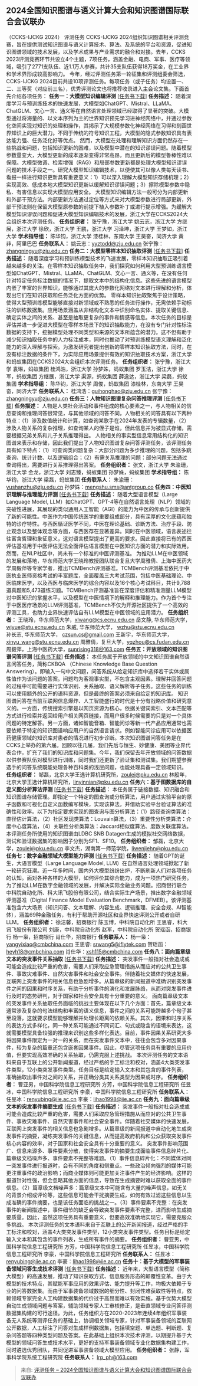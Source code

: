  			 					
 						
 									 
## 2024全国知识图谱与语义计算大会和知识图谱国际联合会议联办
（CCKS-IJCKG 2024）
评测任务
CCKS-IJCKG 2024组织知识图谱相关评测竞赛，旨在提供测试知识图谱与语义计算技术、算法、及系统的平台和资源，促进知识图谱领域的技术发展，以及学术成果与产业需求的融合和对接。去年，CCKS 2023评测竞赛环节共设立4个主题，7项任务，涵盖金融、电商、军事、医疗等领域，吸引了2771支队伍、近1.1万人参赛，共计35支队伍获得18万奖金，在工业界和学术界形成较高影响力。
今年，经过评测任务第一轮征集和评测组委会筛选，CCKS-IJCKG 2024目前共设10项评测任务。每项任务（或子任务）均设置一、二、三等奖（对应前三名），优秀评测论文也将推荐收录进入主会论文集。下面首先介绍各项任务：
**任务一：大模型知识编辑评测** [[任务书下载](http://sigkg.cn/ccks-ijckg2024/wp-content/uploads/2024/05/%E4%BB%BB%E5%8A%A1%E4%B8%80%EF%BC%9A%E5%A4%A7%E6%A8%A1%E5%9E%8B%E7%9F%A5%E8%AF%86%E7%BC%96%E8%BE%91%E8%AF%84%E6%B5%8B.docx)]
**任务描述：**
随着深度学习与预训练技术的快速发展，大模型如ChatGPT、Mistral、LLaMA、ChatGLM、文心一言、通义等在自然语言处理领域已经取得了显著的突破。大模型通过将海量的、以文本序列为主的世界知识预先学习进神经网络中，并通过参数化空间实现对知识的处理和操作，其揭示了大规模参数化神经网络在习得和刻画世界知识上的巨大潜力。不同于传统的符号知识工程，大模型的隐式参数知识具有表达能力强、任务泛化好等优点。
然而，大模型在处理和理解知识方面仍然存在一些挑战和问题，包括知识更新的困难，以及模型中潜在的知识谬误问题。随着模型参数量变大，大模型更新的成本逐渐变得非常高昂，而且更新后的模型鲁棒性难以保障。大模型微调、检索增强（RAG）和局部参数更新都是处理大模型知识谬误问题的技术手段之一。研究大模型知识编辑技术，以便使其可以像人类每天读书、看报一样进行知识更新具有重要意义：1）可以深入理解大模型知识存储机理；2）实现高效、低成本地大模型知识更新以缓解知识谬误问题；3）擦除模型参数中隐私、有害信息以实现大模型应用安全。 大模型知识编辑方法一般可分为内部更新和外部干预方法。内部更新方法通过定位等方式来对大模型参数进行局部更新，外部干预法则在保留大模型原参数的前提下植入参数补丁或进行提示增强。为缓解大模型知识谬误问题和促进大模型知识编辑技术的发展，浙江大学在CCKS2024大会组织本次评测任务。
**任务组织者：**
张宁豫，浙江大学
姚云志，浙江大学
方继展，浙江大学
徐欣，浙江大学
王鹏，浙江大学
习泽坤，浙江大学
王梦如，浙江大学
**学术指导组：**
陈华钧，浙江大学
漆桂林，东南大学
王昊奋，同济大学
黄非，阿里巴巴
**任务联系人：**
姚云志：yyztodd@zju.edu.cn
张宁豫：zhangningyu@zju.edu.cn
**任务二：大模型零样本知识抽取评测** [[任务书下载](http://sigkg.cn/ccks-ijckg2024/wp-content/uploads/2024/05/%E4%BB%BB%E5%8A%A1%E4%BA%8C%EF%BC%9A%E5%A4%A7%E6%A8%A1%E5%9E%8B%E9%9B%B6%E6%A0%B7%E6%9C%AC%E7%9F%A5%E8%AF%86%E6%8A%BD%E5%8F%96%E8%AF%84%E6%B5%8B.docx)]
**任务描述：**
随着深度学习和预训练模型技术的飞速发展，零样本知识抽取正吸引着越来越多的关注。在零样本知识抽取任务中，我们探究如何利用大型预训练语言模型如ChatGPT、Mistral、LLaMA、ChatGLM、文心一言、通义等，在没有任何针对特定任务标注数据的情况下，提取文本中的结构化信息。这些先进的语言模型内嵌了丰富的世界知识，能够通过其庞大的参数化网络对文本进行理解和分析，体现出它们在知识获取和任务泛化方面的优势。
零样本知识抽取聚焦于设计策略，使得大型预训练模型能够直接对新领域或不熟悉的任务进行操作，无需依赖手动标注的训练数据集。应用场景涵盖从非结构化文本中识别命名实体、提取关键信息、确定实体之间的关系、甚至是抽取更复杂的事件和情感等信息。本次任务的目标是评估并进一步促进大模型在零样本场景下的知识抽取能力，在没有专门针对性标注数据的支持下，挖掘模型处理不同类型和来源的文本所蕴含的潜力。这不但有助于减少知识抽取任务中的人力标注成本，同时也推动了对预训练模型语义理解和泛化能力的深入理解与探索。为激发研究者提出创新的零样本知识抽取方法，同时，在没有标注数据的条件下，为实际应用场景提供有效的知识抽取技术方案，浙江大学和蚂蚁集团在CCKS2024大会组织本次评测任务。
**任务组织者：**
张宁豫，浙江大学
袁琳，蚂蚁集团
桂鸿浩，浙江大学
孙梦姝，蚂蚁集团
罗玉洁，浙江大学
徐军，蚂蚁集团
方继展，浙江大学
渠源，蚂蚁集团
薛逸达，浙江大学
梁磊，蚂蚁集团
**学术指导组：**
陈华钧，浙江大学
周俊，蚂蚁集团
漆桂林，东南大学
王昊奋，同济大学
**任务联系人：**
桂鸿浩：guihonghao@zju.edu.cn 
张宁豫：zhangningyu@zju.edu.cn
**任务三：人物知识图谱复杂问答推理评测** [[任务书下载](http://sigkg.cn/ccks-ijckg2024/wp-content/uploads/2024/05/%E4%BB%BB%E5%8A%A1%E4%B8%89%EF%BC%9A%E4%BA%BA%E7%89%A9%E7%9F%A5%E8%AF%86%E5%9B%BE%E8%B0%B1%E5%A4%8D%E6%9D%82%E9%97%AE%E7%AD%94%E6%8E%A8%E7%90%86%E8%AF%84%E6%B5%8B.docx)]
**任务描述：**
人物是人类社会活动和事件组成的核心要素之一，与人物相关的信息查询和推理问答很常见，与其他领域的问答不同，人物相关的问答具有以下两种特点：（1）涉及数值统计和计算，如查询某歌手在2024年发表的专辑数量，（2）涉及人物关系的复杂推理，如查询某人的侄子是谁，但此信息并为被显式存储，需要根据兄弟关系和儿子关系推理得出。
人物相关的事实型信息常用结构化的知识图谱来表示和存储，因此我们提出了人物知识图谱复杂问答评测任务，该评测任务具有如下特点：（1）可查询类问题复杂：大部分问题为多步推理的问题，包括多跳查询、统计计数、以及逻辑组合；（2）有需关系推理的问题：部分问题无法通过查询得出，需要进行关系推理得出答案。
**任务组织者：**
张文，浙江大学
朱渝珊，浙江大学
金龙，浙江大学
刘志臻，蚂蚁集团
孙梦姝，蚂蚁集团
**学术指导组：**
陈华钧，浙江大学
梁磊，蚂蚁集团
**任务联系人：**
朱渝珊： yushanzhu@zju.edu.cn 
孙梦姝：mengshu.sms@antgroup.co
**任务四：中医知识理解与推理能力评测** [[任务书下载](http://sigkg.cn/ccks-ijckg2024/wp-content/uploads/2024/05/%E4%BB%BB%E5%8A%A1%E5%9B%9B%EF%BC%9A%E4%B8%AD%E5%8C%BB%E7%9F%A5%E8%AF%86%E7%90%86%E8%A7%A3%E4%B8%8E%E6%8E%A8%E7%90%86%E8%83%BD%E5%8A%9B%E8%AF%84%E6%B5%8B.docx)]
**任务描述：**
随着大型语言模型（Large Language Model, LLM）如ChatGPT、GPT-4等在自然语言处理（NLP）领域的突破性进展，其展现的类似通用人工智能（AGI）的能力为中医的传承与创新提供了新的可能性。中医作为中国传统医学的重要组成部分，具有深厚的文化底蕴和独特的诊疗特性。与西医循证医学不同，中医在理论基础、诊断方法、治疗手段、防止观念以及整体观念等方面，与西医存在显著差异。同时在中医领域，语言表述往往富含哲理和象征意义，这对语言模型提出了更高的要求。因此直接将已有的西医评估基准用于中医评估无法全面评估语言模型在中医知识方面的潜力和实际效用。然而，在NLP社区中，尚未有一个标准的中医评测基准。
为推动LLM在中医领域的发展和落地，华东师范大学王晓玲教授团队联合复旦大学周雅倩、上海中医药大学周毅萍等专家学者，推出TCMBench评测基准。TCMBench评测基准依托于中医执业医师资格考试的丰富题库，全面覆盖三大考试范围，包括中医基础理论、中医临床医学，以及西医与临床医学的综合内容以及16个核心考试科目，共计9,788道真题和5,473道练习题。TCMBench评测基准旨在深度评估和精准测量LLM模型对中医知识的掌握水平，以及模型在中医情境下的解释和推理能力。作为首个专注于中医医疗场景的LLM评测基准，TCMBench不仅为开源社区提供了一个高效的评测工具，也助力业界快速评估自有LLM模型在中医领域的应用潜力。
**任务组织者：**
王晓玲，华东师范大学，xlwang@cs.ecnu.edu.cn
岳文静, 华东师范大学， wjyue@stu.ecnu.edu.cn
朱威, 华东师范大学， wzhu@stu.ecnu.edu.cn   
孙长志, 华东师范大学， czsun.cs@gmail.com
王新宇，华东师范大学，xinyu_wang@stu.ecnu.edu.cn
周雅倩，复旦大学，yqzhou@cs.fudan.edu.cn  
周毅萍，上海中医药大学，sunrising318@163.com
**任务五：开放领域的知识图谱问答评测** [[任务书下载](http://sigkg.cn/ccks-ijckg2024/wp-content/uploads/2024/05/%E4%BB%BB%E5%8A%A1%E4%BA%94%EF%BC%9A%E5%BC%80%E6%94%BE%E9%A2%86%E5%9F%9F%E7%9F%A5%E8%AF%86%E5%9B%BE%E8%B0%B1%E9%97%AE%E7%AD%94%E8%AF%84%E6%B5%8B.docx)]
**任务描述：**
本任务属于开放领域的中文知识图谱自然语言问答任务，简称CKBQA （Chinese Knowledge Base Question Answering）。即输入一句中文问题，问答系统从给定知识库中选择若干实体或属性值作为该问题的答案。问题均为客观事实型，不包含主观因素。理解并回答问题的过程中可能需要进行实体识别、关系抽取、语义解析等子任务。这些任务的训练可以使用额外的公开的语料资源，但是最终的答案必须来自给定的知识库。
知识图谱问答在当前互联网信息爆炸、人工智能盛行的时代是十分有战略价值和研究意义的。一方面，传统搜索引擎是以网页资源为核心，依据关键词索引、文本匹配等方式进行检索并返回给用户相关网页链接，而用户很多时候需要的只是对一个具体问题的特定解答。另一方面，诸如智能音箱、智能问诊等新一代产品应用通常也需要依赖于特定的知识图谱响应用户的自然语言请求。例如智能问诊应用可以依据医药健康领域的知识库对患者的情况进行初步诊断。本次知识图谱问答任务是在CCKS上举办的第六届。回顾以往几届，我们先后与恒生、妙健康、美团等业界代表合作，扩充了我们的知识库和问题集。今年，我们保留去年开放领域的问答数据以供参赛队伍对模型进行训练，同时我们还更新了验证集和测试集。我们期望参赛选手的问答系统既能处理各种百科类的浅层问题，也能处理具备一定领域知识。
**任务组织者：**
邹磊，北京大学王选计算机研究所，zoulei@pku.edu.cn
林殷年，北京大学王选计算机研究所，linyinnian@pku.edu.cn
**任务六：基于图数据库的自定义图分析算法评测** [[任务书下载](http://sigkg.cn/ccks-ijckg2024/wp-content/uploads/2024/05/%E4%BB%BB%E5%8A%A1%E5%85%AD%EF%BC%9A%E5%9F%BA%E4%BA%8E%E5%9B%BE%E6%95%B0%E6%8D%AE%E5%BA%93%E7%9A%84%E8%87%AA%E5%AE%9A%E4%B9%89%E5%9B%BE%E5%88%86%E6%9E%90%E7%AE%97%E6%B3%95%E8%AF%84%E6%B5%8B.docx)]
**任务描述：**
本任务属于链接数据、知识融合和知识图谱存储管理。即指定一个特定的图查询或分析算法，用户通过实验平台的原子函数和可视化自定义函数编写模块，实现该算法，并借助实验平台验证算法的准确性和效率。以下为指定要求实现的图查询与图分析算法：（1）路径查询类算法：直径估计算法，（2）社区发现类算法：Louvain算法，（3）重要性分析类算法：介度中心度算法，（4）关联性分析类算法：Jaccard相似度算法、度数关联度算法。本评测任务所使用的知识图谱由LDBC SNB Datagen生成的模拟社交网络数据，测试和验证数据集的影响因子分别为SF1、SF10。
**任务组织者：**
邹磊，北京大学，zoulei@pku.edu.cn
李文杰，湖南第一师范学院，liwenjiehn@pku.edu.cn
**任务七：数字金融领域大模型能力评测** [[任务书下载](http://sigkg.cn/ccks-ijckg2024/wp-content/uploads/2024/05/%E4%BB%BB%E5%8A%A1%E4%B8%83%EF%BC%9A%E6%95%B0%E5%AD%97%E9%87%91%E8%9E%8D%E9%A2%86%E5%9F%9F%E5%A4%A7%E6%A8%A1%E5%9E%8B%E8%83%BD%E5%8A%9B%E8%AF%84%E6%B5%8B.docx)]
**任务描述：**
随着GPT的诞生，大语言模型（Large Language Model, LLM）在自然语言处理领域掀起了新一轮研究狂潮。近一年多时间，国内外大模型纷纷出炉，不断刷新人们对各项任务的认知。面对各种各样的大模型，如何评价其综合能力，成为一项热门研究任务。为了推动LLM在数字金融领域的发展，并解决实际金融业务问题。招商银行联合中科院自动化所、科大讯飞股份有限公司，结合实际生产场景，推出数字金融领域评测基准（Digital Finance Model Evaluation Benchmark，DFMEB）。该评测基准包含六大场景（知识问答、文本理解、内容生成、逻辑推理、安全合规、AI智能体），涵盖69种金融任务，有利于帮助开源社区和业界快速评测公开或者自研LLM。
**任务组织者：**
徐洁馨，招商银行
陈玉博，中科院自动化所
王思睿，科大讯飞股份有限公司
刘康，中科院自动化所
赵军，中科院自动化所
贺瑶函，招商银行
杨一枭，招商银行
肖仕华，招商银行
**任务联系人：**
杨一枭：yangyixiao@cmbchina.com
王思睿: srwang5@iflytek.com
贺瑶函：heyh18@cmbchina.com
肖仕华：xsh115@cmbchina.com
**任务八：面向篇章级文本的突发事件关系抽取** [[任务书下载](http://sigkg.cn/ccks-ijckg2024/wp-content/uploads/2024/05/%E4%BB%BB%E5%8A%A1%E5%85%AB%EF%BC%9A%E9%9D%A2%E5%90%91%E7%AF%87%E7%AB%A0%E7%BA%A7%E6%96%87%E6%9C%AC%E7%9A%84%E7%AA%81%E5%8F%91%E4%BA%8B%E4%BB%B6%E5%85%B3%E7%B3%BB%E6%8A%BD%E5%8F%96%E8%AF%84%E6%B5%8B.docx)]
**任务描述：**
突发事件一般指对社会造成或可能会造成比较严重的危害，需要人们采取应急管理措施从而应对的公共卫生事件、事故灾难事件、自然灾害事件和社会安全事件。伴随着社交媒体的快速发展，互联网上突发事件的相关信息也急剧增多。从篇章级的新闻报道中准确识别突发事件之间的因果和时序关系，有助于分析事件的演化和发展脉络，从而对突发事件进行及时的态势研判，对于国家和社会安全具有十分重要的意义。
面向篇章级文本的突发事件关系抽取任务面临的挑战主要体现在以下几个方面：首先，篇章级文本通常涉及复杂的句法结构和丰富的语义信息，事件之间的关系可能跨越多个句子甚至段落，这就要求模型能够理解并处理长距离的依赖关系。其次，因果和时序关系的表达方式多样化，同一种关系可能通过不同词汇、句式或隐含的语境来表达，这就需要模型具备较强的推理来识别这些多样化表达。目前，事件因果关系研究大多将因果事件限定为一对一的关系，而在突发事件文本中，往往会包含多对因果事件，较为复杂的篇章还包含嵌套因果事件。因此，尽管这项任务具有重要的应用价值，但要实现高效准确的关系抽取，仍需克服上述挑战。
本次评测任务的文本语料来自于互联上的公开新闻报道，经过严格的手工标注和校对，涵盖4大类突发事件类型，12小类突发事件类型。任务目标是给定输入文本和其包含的事件列表，准确抽取出事件对之间的关系，并正确分类其关系类型为因果或时序。
**任务组织者：**
曹亚男，中国科学院信息工程研究所
方芳，中国科学院信息工程研究所
任昱冰，中国科学院信息工程研究所
李豪，中国科学院信息工程研究所
**任务联系人：**
任昱冰：renyubing@iie.ac.cn 
李豪：lihao1998@iie.ac.cn
**任务九：面向篇章级文本的突发事件摘要生成** [[任务书下载](http://sigkg.cn/ccks-ijckg2024/wp-content/uploads/2024/05/%E4%BB%BB%E5%8A%A1%E4%B9%9D%EF%BC%9A%E9%9D%A2%E5%90%91%E7%AF%87%E7%AB%A0%E7%BA%A7%E6%96%87%E6%9C%AC%E7%9A%84%E7%AA%81%E5%8F%91%E4%BA%8B%E4%BB%B6%E6%91%98%E8%A6%81%E7%94%9F%E6%88%90%E8%AF%84%E6%B5%8B.docx)]
**任务描述：**
突发事件一般指对社会造成或可能会造成比较严重的危害，需要人们采取应急管理措施从而应对的公共卫生事件、事故灾难事件、自然灾害事件和社会安全事件。伴随着社交媒体的快速发展，互联网上突发事件的相关信息也急剧增多。从篇章级的新闻报道中自动化地生成突发事件的摘要，凝练突发事件的关键信息，从而提高政府机构和公众获取突发事件核心内容的效率，对于国家和社会安全具有十分重要的意义。
突发事件影响范围广、信息来源多、事件要素分散，使得突发事件的摘要生成面临事件信息碎片化、篇章级文档噪声多、事件要素不完整等难题。（1）事件信息碎片化：不同媒体对同一突发事件进行报道时，会有不同的角度和侧重点。一些政治倾向强烈的媒体可能更注重事件的政治影响；而商业媒体则可能更加关注事件产生的经济影响。这样的报道针对性强，但会忽略其他方面的信息，导致在生成摘要时难以获取全面的事件信息。（2）篇章级文档噪声多：篇章级文本中可能含有大量的噪声信息，如无关的背景介绍或评论等，这些信息可能会干扰摘要生成，如何有效过滤这些信息以生成准确的事件摘要，也是该任务面临的挑战之一。（3）事件要素不完整：在突发事件的新闻描述中，事件细节的缺乏会导致突发事件要素不完整，进而影响生成摘要质量。因此，虽然这项任务具有重要意义，但要高效准确地实现它，需要克服众多挑战。
本次评测任务的文本语料来自于互联上的公开新闻报道，经过严格的手工标注和校对，涵盖4大类突发事件类型，12小类突发事件类型。任务目标是给定输入文本和其包含的事件列表，生成所有事件的摘要。
**任务组织者：**
曹亚男，中国科学院信息工程研究所
方芳，中国科学院信息工程研究所
任昱冰，中国科学院信息工程研究所
李豪，中国科学院信息工程研究所
**任务联系人：**
任昱冰：renyubing@iie.ac.cn 
李豪：lihao1998@iie.ac.cn
**任务十：基于大模型的军事装备领域问答生成技术评测** [[任务书下载](http://sigkg.cn/ccks-ijckg2024/wp-content/uploads/2024/05/%E4%BB%BB%E5%8A%A1%E5%8D%81%EF%BC%9A%E5%9F%BA%E4%BA%8E%E5%A4%A7%E6%A8%A1%E5%9E%8B%E7%9A%84%E5%86%9B%E4%BA%8B%E8%A3%85%E5%A4%87%E9%A2%86%E5%9F%9F%E9%97%AE%E7%AD%94%E7%94%9F%E6%88%90%E6%8A%80%E6%9C%AF%E8%AF%84%E6%B5%8B.docx)]
**任务描述：**
近年来，大型语言模型（简称大模型）的高速发展，推动了知识获取方式、信息服务形态的颠覆性变革。由于大模型的技术特点，其赋能军事应用的效果评估、能力提升等工作，均极大依赖于专业的问答数据集。而由于军事装备领域数据的细分性、封闭性难获取性等特点，依赖领域专家完全人工构建数据集的代价过于高昂而难以有效实施。基于优势大模型自动生成领域问题与答案，辅助领域专家人工审核修正，是垂直领域专业问答评测数据集构建的可行途径。为此，任务组织方在2020-2023年连续4年组织军事装备无人系统等测评任务的基础上，协调相关领域专家，针对军事装备领域的互联网公开数据，人工标注了问答对生成样例数据集，包括填空题、单选题、判断题、复杂问答题等四种类型问题及答案。在此基础上组织本次技术评测，以期提升基于大模型的领域问答生成技术水平，更好的支持军事装备领域专业化数据集构建工作，同时遴选优秀团队，共同促进军事装备领域大模型应用。
**任务组织者：**
张静，军事科学院系统工程研究院
**任务联系人：**
lrp_ph@163.com
 								
 						 					
 					 		

> 来自: [评测任务 – 2024全国知识图谱与语义计算大会和知识图谱国际联合会议联办](https://sigkg.cn/ccks-ijckg2024/evaluation/)

